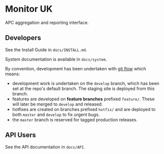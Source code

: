 # Monitor UK

APC aggregation and reporting interface.

## Developers

See the Install Guide in ```docs/INSTALL.md```.

System documentation is available in ```docs/system```.

By convention, development has been undertaken with [git flow](https://github.com/nvie/gitflow) which means:

* development work is undertaken on the ```develop``` branch, which has been set at the repo's default branch. The staging site is deployed from this branch.
* features are developed on **feature branches** prefixed ```feature/```. These will later be merged to ```develop``` and released.
* hotfixes are created on branches prefixed ```hotfix/``` and are deployed to both ```master``` and ```develop``` to fix urgent bugs.
* the ```master``` branch is reserved for tagged production releases.

## API Users

See the API documentation in ```docs/API```.


